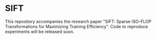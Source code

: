 # SIFT
This repository accompanies the research paper "SIFT: Sparse ISO-FLOP Transformations for Maximizing Training Efficiency". 
Code to reproduce experiments will be released soon. 
